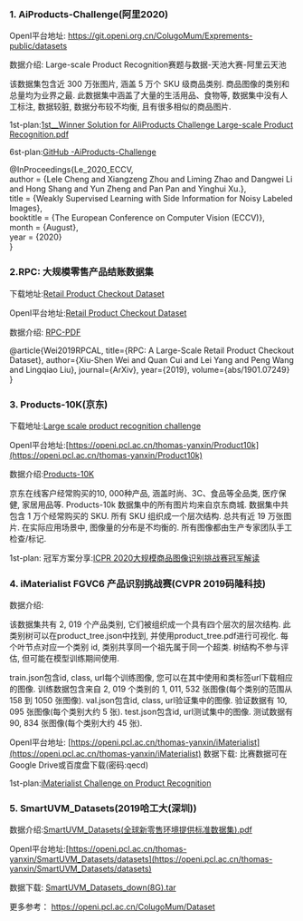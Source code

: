 ### 1. AiProducts-Challenge(阿里2020)
OpenI平台地址: https://git.openi.org.cn/ColugoMum/Exprements-public/datasets 

数据介绍: Large-scale Product Recognition赛题与数据-天池大赛-阿里云天池

该数据集包含近 300 万张图片, 涵盖 5 万个 SKU 级商品类别. 商品图像的类别和总量均为业界之最. 此数据集中涵盖了大量的生活用品、食物等, 数据集中没有人工标注, 数据较脏, 数据分布较不均衡, 且有很多相似的商品图片.

1st-plan:[1st__Winner Solution for AliProducts Challenge Large-scale Product Recognition.pdf](https://trax-geometry.s3.amazonaws.com/cvpr_challenge/recognition_challenge_technical_reports/1st__Winner+Solution+for+AliProducts+Challenge+Large-scale+Product+Recognition.pdf)

6st-plan:[GitHub -AiProducts-Challenge](https://github.com/mingliangzhang2018/AliProducts-Challenge)

@InProceedings{Le_2020_ECCV,  
	author = {Lele Cheng and Xiangzeng Zhou and Liming Zhao and Dangwei Li and Hong Shang and Yun Zheng and Pan Pan and Yinghui Xu.},  
	title = {Weakly Supervised Learning with Side Information for Noisy Labeled Images},  
	booktitle = {The European Conference on Computer Vision (ECCV)},  
	month = {August},  
	year = {2020}  
}

### 2.RPC: 大规模零售产品结账数据集
下载地址:[Retail Product Checkout Dataset](https://www.kaggle.com/datasets/diyer22/retail-product-checkout-dataset)

OpenI平台地址:[Retail Product Checkout Dataset](https://openi.pcl.ac.cn/thomas-yanxin/RPC/datasets)

数据介绍: [RPC-PDF](https://arxiv.org/pdf/1901.07249.pdf)

@article{Wei2019RPCAL,
  title={RPC: A Large-Scale Retail Product Checkout Dataset},
  author={Xiu-Shen Wei and Quan Cui and Lei Yang and Peng Wang and Lingqiao Liu},
  journal={ArXiv},
  year={2019},
  volume={abs/1901.07249}
}

### 3. Products-10K(京东)
下载地址:[Large scale product recognition challenge](https://products-10k.github.io/challenge.html#downloads)

OpenI平台地址:[https://openi.pcl.ac.cn/thomas-yanxin/Product10k](https://openi.pcl.ac.cn/thomas-yanxin/Product10k)

数据介绍:[Products-10K](https://arxiv.org/pdf/2008.10545.pdf)

京东在线客户经常购买的10, 000种产品, 涵盖时尚、3C、食品等全品类, 医疗保健, 家居用品等. Products-10k 数据集中的所有图片均来自京东商城. 数据集中共包含 1 万个经常购买的 SKU. 所有 SKU 组织成一个层次结构. 总共有近 19 万张图片. 在实际应用场景中, 图像量的分布是不均衡的. 所有图像都由生产专家团队手工检查/标记.

1st-plan: 冠军方案分享:[ICPR 2020大规模商品图像识别挑战赛冠军解读](https://blog.51cto.com/u_15298598/3121258)

### 4. iMaterialist FGVC6 产品识别挑战赛(CVPR 2019码隆科技)
数据介绍:

该数据集共有 2, 019 个产品类别, 它们被组织成一个具有四个层次的层次结构. 此类别树可以在product_tree.json中找到, 并使用product_tree.pdf进行可视化. 每个叶节点对应一个类别 id, 类别共享同一个祖先属于同一个超类. 树结构不参与评估, 但可能在模型训练期间使用.

train.json包含id, class, url每个训练图像, 您可以在其中使用和类标签url下载相应的图像. 训练数据包含来自 2, 019 个类别的 1, 011, 532 张图像(每个类别的范围从 158 到 1050 张图像).
val.json包含id, class, url验证集中的图像. 验证数据有 10, 095 张图像(每个类别大约 5 张).
test.json包含id, url测试集中的图像. 测试数据有 90, 834 张图像(每个类别大约 45 张).

OpenI平台地址: [https://openi.pcl.ac.cn/thomas-yanxin/iMaterialist](https://openi.pcl.ac.cn/thomas-yanxin/iMaterialist)
数据下载: 比赛数据可在Google Drive或百度盘下载(密码:qecd)

1st-plan:[iMaterialist Challenge on Product Recognition](https://www.kaggle.com/c/imaterialist-product-2019/)

### 5. SmartUVM_Datasets(2019哈工大(深圳))
数据介绍:[SmartUVM_Datasets(全球新零售环境提供标准数据集).pdf](https://dl2link.com/Selected%20Journal%20Publications/Towards%20New%20Retail%20A%20Benchmark%20Dataset%20for%20Smart%20Unmanned%20Vending%20Machines.pdf)

OpenI平台地址:[https://openi.pcl.ac.cn/thomas-yanxin/SmartUVM_Datasets/datasets](https://openi.pcl.ac.cn/thomas-yanxin/SmartUVM_Datasets/datasets)

数据下载: [SmartUVM_Datasets_down(8G).tar](https://www.dl2link.com/dataset/SmartUVM_Datasets.tar)


更多参考：
https://openi.pcl.ac.cn/ColugoMum/Dataset



